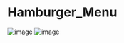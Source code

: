 # Hamburger_Menu
![image](https://user-images.githubusercontent.com/107095346/195496993-9434b1f9-d4c7-4b3f-9609-115a89d8320b.png)
![image](https://user-images.githubusercontent.com/107095346/195497035-5b22eda0-0bb6-4c96-9ea9-5af098571144.png)
